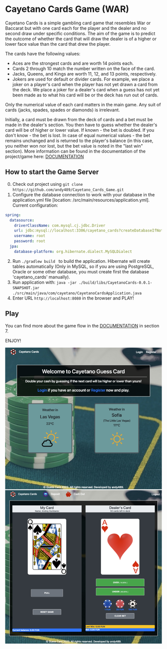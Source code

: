 # Cayetano Cards Game (WAR)

Cayetano Cards is a simple gambling card game that resembles War or Baccarat but with one card each for the player and the dealer and no second draw under specific conditions. The aim of the game is to predict the outcome of whether the card that will draw the dealer is of a higher or lower face value than the card that drew the player.

The cards have the following values:
- Aces are the strongest cards and are worth 14 points each. 
- Cards 2 through 10 match the number written on the face of the card.
- Jacks, Queens, and Kings are worth 11, 12, and 13 points, respectively.
- Jokers are used for default or divider cards. For example, we place a joker on a player's card when the player has not yet drawn a card from the deck. We place a joker for a dealer's card when a guess has not yet been made as to what his card will be or the deck has run out of cards.
  
Only the numerical value of each card matters in the main game. Any suit of cards (jacks, spades, spades or diamonds) is irrelevant.

Initially, a card must be drawn from the deck of cards and a bet must be made in the dealer's section. You then have to guess whether the dealer's card will be of higher or lower value. If known - the bet is doubled. If you don't know - the bet is lost. In case of equal numerical values - the bet remains unchanged and is returned to the player's balance (in this case, you neither won nor lost, but the bet value is noted in the "last win" section). More information can be found in the documentation of the project/game here: [DOCUMENTATION](https://github.com/andy489/Guess_Card_Game/blob/main/assets/Guess%20Card%20Documentation.pdf) 
  
## How to start the Game Server

0. Check out project using `git clone https://github.com/andy489/Cayetano_Cards_Game.git`
1. Configure the database connection to work with your database in the application.yml file [location: /src/main/resources/application.yml].
Current configuration:
```yaml
spring:
  datasource:
    driverClassName: com.mysql.cj.jdbc.Driver
    url: jdbc:mysql://localhost:3306/cayetano_cards?createDatabaseIfNotExist=true
    username: root
    password: root
  jpa:
    database-platform: org.hibernate.dialect.MySQLDialect
```
2. Run `./gradlew build ` to build the application. Hibernate will create tables automatically (Only in MySQL, so if you are using PostgreSQL, Oracle or some other database, you must create first the database 'cayetano_cards' manually).
3. Run application with: `java -jar ./build/libs/CayetanoCards-0.0.1-SNAPSHOT.jar ./src/main/java/com/cayetano/CayetanoCardsApplication.java`
4. Enter URL `http://localhost:8080` in the browser and PLAY!

## Play

You can find more about the game flow in the [DOCUMENTATION](https://github.com/andy489/Guess_Card_Game/blob/main/assets/Guess%20Card%20Documentation.pdf) in section 7.

ENJOY!

<div align="center">
  <kbd>
    <img src="./assets/asset-01.png" width="880">
  </kbd>
  <kbd>
    <img src="./assets/asset-02.png" width="880">
  </kbd>
</div>
  
